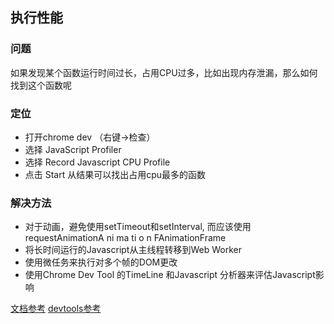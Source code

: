 ## 执行性能
### 问题
如果发现某个函数运行时间过长，占用CPU过多，比如出现内存泄漏，那么如何找到这个函数呢
### 定位
- 打开chrome dev （右键->检查）
- 选择 JavaScript Profiler
- 选择 Record Javascript CPU Profile
- 点击 Start 从结果可以找出占用cpu最多的函数
### 解决方法
- 对于动画，避免使用setTimeout和setInterval, 而应该使用requestAnimationA ni ma ti o n FAnimationFrame
- 将长时间运行的Javascript从主线程转移到Web Worker
- 使用微任务来执行对多个帧的DOM更改
- 使用Chrome Dev Tool 的TimeLine 和Javascript 分析器来评估Javascript影响

[文档参考](https://developers.google.com/web/fundamentals/performance/rendering/optimize-javascript-execution?hl=zh-cn)
[devtools参考](https://www.html.cn/doc/chrome-devtools/rendering-tools/js-execution/)